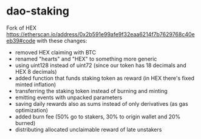 # dao-staking
Fork of HEX https://etherscan.io/address/0x2b591e99afe9f32eaa6214f7b7629768c40eeb39#code with these changes:
- removed HEX claiming with BTC
- renamed "hearts" and "HEX" to something more generic
- using uint128 instead of uint72 (since our token has 18 decimals and HEX 8 decimals)
- added function that funds staking token as reward (in HEX there's fixed minted inflation)
- transferring the staking token instead of burning and minting
- emitting events with unpacked parameters
- saving daily rewards also as sums instead of only derivatives (as gas optimization)
- added burn fee (50% go to stakers, 30% to origin wallet and 20% burned)
- distributing allocated unclaimable reward of late unstakers
